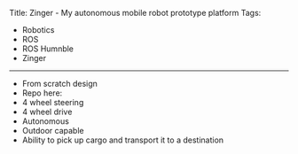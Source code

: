 Title: Zinger - My autonomous mobile robot prototype platform
Tags:

- Robotics
- ROS
- ROS Humnble
- Zinger

---

- From scratch design
- Repo here:
- 4 wheel steering
- 4 wheel drive
- Autonomous
- Outdoor capable
- Ability to pick up cargo and transport it to a destination
